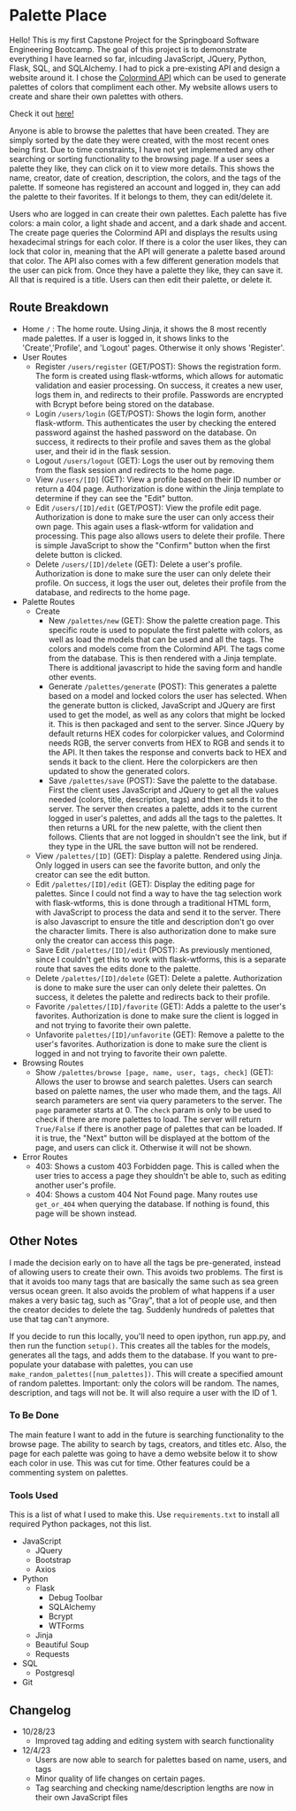 # Palette Place

Hello! This is my first Capstone Project for the Springboard Software Engineering Bootcamp. The goal of this project is to demonstrate everything I have learned so far, inlcuding JavaScript, JQuery, Python, Flask, SQL, and SQLAlchemy. I had to pick a pre-existing API and design a website around it. I chose the [Colormind API](http://colormind.io/) which can be used to generate palettes of colors that compliment each other. My website allows users to create and share their own palettes with others.

Check it out [here!](https://palette-place.onrender.com/)

Anyone is able to browse the palettes that have been created. They are simply sorted by the date they were created, with the most recent ones being first. Due to time constraints, I have not yet implemented any other searching or sorting functionality to the browsing page. If a user sees a palette they like, they can click on it to view more details. This shows the name, creator, date of creation, description, the colors, and the tags of the palette. If someone has registered an account and logged in, they can add the palette to their favorites. If it belongs to them, they can edit/delete it.

Users who are logged in can create their own palettes. Each palette has five colors: a main color, a light shade and accent, and a dark shade and accent. The create page queries the Colormind API and displays the results using hexadecimal strings for each color. If there is a color the user likes, they can lock that color in, meaning that the API will generate a palette based around that color. The API also comes with a few different generation models that the user can pick from. Once they have a palette they like, they can save it. All that is required is a title. Users can then edit their palette, or delete it. 

## Route Breakdown

- Home `/` : The home route. Using Jinja, it shows the 8 most recently made palettes. If a user is logged in, it shows links to the 'Create','Profile', and 'Logout' pages. Otherwise it only shows 'Register'.
- User Routes
	- Register `/users/register` (GET/POST): Shows the registration form. The form is created using flask-wtforms, which allows for automatic validation and easier processing. On success, it creates a new user, logs them in, and redirects to their profile. Passwords are encrypted with Bcrypt before being stored on the database.
	-  Login `/users/login` (GET/POST): Shows the login form, another flask-wtform. This authenticates the user by checking the entered password against the hashed password on the database. On success, it redirects to their profile and saves them as the global user, and their id in the flask session.
	-  Logout `/users/logout` (GET): Logs the user out by removing them from the flask session and redirects to the home page.
	-  View `/users/[ID]` (GET): View a profile based on their ID number or return a 404 page. Authorization is done within the Jinja template to determine if they can see the "Edit" button.
	-  Edit `/users/[ID]/edit` (GET/POST): View the profile edit page. Authorization is done to make sure the user can only access their own page. This again uses a flask-wtform for validation and processing. This page also allows users to delete their profile. There is simple JavaScript to show the "Confirm" button when the first delete button is clicked.
	-  Delete `/users/[ID]/delete` (GET): Delete a user's profile. Authorization is done to make sure the user can only delete their profile. On success, it logs the user out, deletes their profile from the database, and redirects to the home page.
- Palette Routes
	- Create
		- New `/palettes/new` (GET): Show the palette creation page. This specific route is used to populate the first palette with colors, as well as load the models that can be used and all the tags. The colors and models come from the Colormind API. The tags come from the database. This is then rendered with a Jinja template. There is additional javascript to hide the saving form and handle other events.
		- Generate `/palettes/generate` (POST): This generates a palette based on a model and locked colors the user has selected. When the generate button is clicked, JavaScript and JQuery are first used to get the model, as well as any colors that might be locked it. This is then packaged and sent to the server. Since JQuery by default returns HEX codes for colorpicker values, and Colormind needs RGB, the server converts from HEX to RGB and sends it to the API. It then takes the response and converts back to HEX and sends it back to the client. Here the colorpickers are then updated to show the generated colors.
		- Save `/palettes/save` (POST): Save the palette to the database. First the client uses JavaScript and JQuery to get all the values needed (colors, title, description, tags) and then sends it to the server. The server then creates a palette, adds it to the current logged in user's palettes, and adds all the tags to the palettes. It then returns a URL for the new palette, with the client then follows. Clients that are not logged in shouldn't see the link, but if they type in the URL the save button will not be rendered.
	- View `/palettes/[ID]` (GET): Display a palette. Rendered using Jinja. Only logged in users can see the favorite button, and only the creator can see the edit button.
	- Edit `/palettes/[ID]/edit` (GET): Display the editing page for palettes. Since I could not find a way to have the tag selection work with flask-wtforms, this is done through a traditional HTML form, with JavaScript to process the data and send it to the server. There is also Javascript to ensure the title and description don't go over the character limits. There is also authorization done to make sure only the creator can access this page.
	- Save Edit `/palettes/[ID]/edit` (POST): As previously mentioned, since I couldn't get this to work with flask-wtforms, this is a separate route that saves the edits done to the palette.
	- Delete `/palettes/[ID]/delete` (GET): Delete a palette. Authorization is done to make sure the user can only delete their palettes. On success, it deletes the palette and redirects back to their profile.
	- Favorite `/palettes/[ID]/favorite` (GET): Adds a palette to the user's favorites. Authorization is done to make sure the client is logged in and not trying to favorite their own palette.
	- Unfavorite `palettes/[ID]/unfavorite` (GET): Remove a palette to the user's favorites. Authorization is done to make sure the client is logged in and not trying to favorite their own palette.
- Browsing Routes
	- Show `/palettes/browse [page, name, user, tags, check]` (GET): Allows the user to browse and search palettes. Users can search based on palette names, the user who made them, and the tags. All search parameters are sent via query parameters to the server. The `page` parameter starts at 0. The `check` param is only to be used to check if there are more palettes to load. The server will return `True/False` if there is another page of palettes that can be loaded. If it is true, the "Next" button will be displayed at the bottom of the page, and users can click it. Otherwise it will not be shown.
- Error Routes
	- 403: Shows a custom 403 Forbidden page. This is called when the user tries to access a page they shouldn't be able to, such as editing another user's profile.
	- 404: Shows a custom 404 Not Found page. Many routes use `get_or_404` when querying the database. If nothing is found, this page will be shown instead.

## Other Notes

I made the decision early on to have all the tags be pre-generated, instead of allowing users to create their own. This avoids two problems. The first is that it avoids too many tags that are basically the same such as sea green versus ocean green. It also avoids the problem of what happens if a user makes a very basic tag, such as "Gray", that a lot of people use, and then the creator decides to delete the tag. Suddenly hundreds of palettes that use that tag can't anymore.

If you decide to run this locally, you'll need to open ipython, run app.py, and then run the function `setup()`. This creates all the tables for the models, generates all the tags, and adds them to the database. If you want to pre-populate your database with palettes, you can use `make_random_palettes([num_palettes])`. This will create a specified amount of random palettes. Important: only the colors will be random. The names, description, and tags will not be. It will also require a user with the ID of 1.

### To Be Done

The main feature I want to add in the future is searching functionality to the browse page. The ability to search by tags, creators, and titles etc. Also, the page for each palette was going to have a demo website below it to show each color in use. This was cut for time. Other features could be a commenting system on palettes.

### Tools Used

This is a list of what I used to make this. Use `requirements.txt` to install all required  Python packages, not this list.

- JavaScript
	- JQuery
	- Bootstrap
	- Axios
- Python
	- Flask
		- Debug Toolbar
		- SQLAlchemy
		- Bcrypt
		- WTForms
	- Jinja
	- Beautiful Soup
	- Requests
- SQL
	- Postgresql
- Git

## Changelog

- 10/28/23
	- Improved tag adding and editing system with search functionality
- 12/4/23
	- Users are now able to search for palettes based on name, users, and tags
	- Minor quality of life changes on certain pages.
	- Tag searching and checking name/description lengths are now in their own JavaScript files